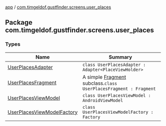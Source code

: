 [app](../index.md) / [com.timgeldof.gustfinder.screens.user_places](./index.md)

## Package com.timgeldof.gustfinder.screens.user_places

### Types

| Name | Summary |
|---|---|
| [UserPlacesAdapter](-user-places-adapter/index.md) | `class UserPlacesAdapter : Adapter<PlaceViewHolder>` |
| [UserPlacesFragment](-user-places-fragment/index.md) | A simple [Fragment](#) subclass.`class UserPlacesFragment : Fragment` |
| [UserPlacesViewModel](-user-places-view-model/index.md) | `class UserPlacesViewModel : AndroidViewModel` |
| [UserPlacesViewModelFactory](-user-places-view-model-factory/index.md) | `class UserPlacesViewModelFactory : Factory` |
